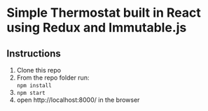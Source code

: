 # Simple Thermostat built in React using Redux and Immutable.js

## Instructions

1. Clone this repo
2. From the repo folder run:  
   `npm install`
3. `npm start`
4. open http://localhost:8000/ in the browser
